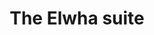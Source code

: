 ---
layout: suite
permalink: /elwha/
has_slider: true
title: The Elwha suite
hero_text: the Elwha suite
info: |-
    Thoughtfully furnished with an open living/kitchen/dining area and spectacular view, the Elwha suite is a perfect vacation base for two couples or a family.
description: |-
    - living room with queen sleeper sofa
    - dining area for 6
    - full-size kitchen
    - 2 bedrooms, each with king bed
    - private deck (seating for 4+) overlooking the harbor
    - spacious bath with shower
    - reserved parking space
footer:
    message: 'the ELWHA suite: a panoramic flat in the heart of Friday Harbor'
    contact: 'Call 800.391.8190 for reservations'
button:
    text: Book the Yakima Suite
    url: http://www.vacationrentalssanjuanislands.com/Unit/Details/67007
images:
    - path: /images/suites/elwha/IMG_3458.jpg
    - path: /images/suites/elwha/IMG_3459.jpg
    - path: /images/suites/elwha/IMG_3474.jpg
    - path: /images/suites/elwha/IMG_3492.jpg
    - path: /images/suites/elwha/IMG_3495.jpg
    - path: /images/suites/elwha/IMG_3497.jpg
---